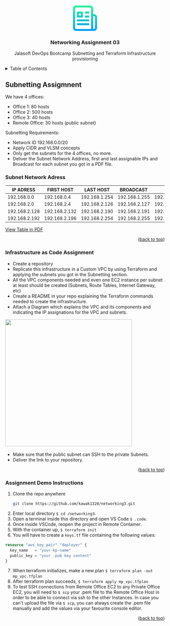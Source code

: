 <br />
<div align="center">
  <a href="https://github.com/kawak1320/networking3">
    <img src="images/logo.png" alt="Logo" width="80" height="80">
  </a>

  <h3 align="center">Networking Assignment 03</h3>

  <p align="center">
    Jalasoft DevOps Bootcamp Subnetting and Terraform Infrastructure provisioning
  </p>
</div>

<details>
  <summary>Table of Contents</summary>
  <ol>
    <li><a href="#subnetting-assigmnent">Subnetting Assignment</a></li>
    <li><a href="#infrastructure-as-code-assignment">Infrastructure as Code Assignment</a></li>
    <li><a href="#assignment-demo-instructions">Assignment Demo Instructions</a></li>
  </ol>
</details>

## Subnetting Assigmnent

We have 4 offices:
* Office 1: 80 hosts
* Office 2: 500 hosts
* Office 3: 40 hosts
* Remote Office: 30 hosts (public subnet)

Subnetting Requirements:
* Network ID 192.168.0.0/20
* Apply CIDR and VLSM concepts
* Only get the subnets for the 4 offices, no more.
* Deliver the Subnet Network Address, first and last assignable IPs and Broadcast for each subnet you got in a PDF file.

### Subnet Network Adress 
| IP ADRESS     | FIRST HOST    | LAST HOST     | BROADCAST       | SUBNET          |
| ---------     | ------------  | ---------     |  ----------     | ----------      | 
| 192.168.0.0   | 192.168.0.4   | 192.168.1.254 |  192.168.1.255  | 192.168.0.0/23  |
| 192.168.2.0   | 192.168.2.4   | 192.168.2.126 |  192.168.2.127  | 192.168.2.0/25  |
| 192.168.2.128 | 192.168.2.132 | 192.168.2.190 |  192.168.2.191  | 192.168.2.128/26|
| 192.168.2.192 | 192.168.2.196 | 192.168.2.254 |  192.168.2.255  | 192.168.2.192/26|
[View Table in PDF](https://github.com/kawak1320/networking3/blob/main/images/networking3-diagrams.pdf)

<p align="right">(<a href="#top">back to top</a>)</p>

### Infrastructure as Code Assignment

* Create a repository
* Replicate this infrastructure in a Custom VPC by using Terraform and applying the subnets you got in the Subnetting section.
* All the VPC components needed and even one EC2 instance per subnet at least should be created (Subnets, Route Tables, Internet Gateway, etc)
* Create a README in your repo explaining the Terraform commands needed to create the infrastructure.
* Attach a Diagram which explains the VPC and its components and indicating the IP assignations for the VPC and subnets.
<img src="[https://user-images.githubusercontent.com/16319829/81180309-2b51f000-8fee-11ea-8a78-ddfe8c3412a7.png](https://github.com/kawak1320/networking3/blob/main/images/diagram.png)" width="400" height="400">

* Make sure that the public subnet can SSH to the private Subnets. 
* Deliver the link to your repository.

<p align="right">(<a href="#top">back to top</a>)</p>

### Assignment Demo Instructions

1. Clone the repo anywhere
   ```sh
   git clone https://github.com/kawak1320/networking3.git
   ```
2. Enter local directory `$ cd /networking3`.
3. Open a terminal inside this directory and open VS Code `$ .code`.
4. Once inside VSCode, reopen the project in Remote Container.
5. With the container up, `$ terraform init`
6. You will have to create a `keys.tf` file containing the following values:
```terraform
resource "aws_key_pair" "deployer" {
  key_name   = "your-kp-name"
  public_key = "your .pub key content"
}
```
7. When terraform initializes, make a new plan `$ terraform plan -out mp_vpc.tfplan`
8. After terraform plan succeeds, `$ terraform apply mp_vpc.tfplan`
9. To test SSH connections from Remote Office EC2 to any Private Office EC2, you will need to `$ scp` your .pem file to the Remote Office Host in order to be able to connect via ssh to the other Instances. In case you can't upload the file via `$ scp`, you can always create the .pem file manually and add the values via your favourite console editor.

<p align="right">(<a href="#top">back to top</a>)</p>


